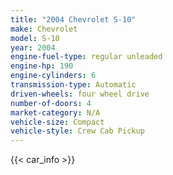 ```yaml
---
title: "2004 Chevrolet S-10"
make: Chevrolet
model: S-10
year: 2004
engine-fuel-type: regular unleaded
engine-hp: 190
engine-cylinders: 6
transmission-type: Automatic
driven-wheels: four wheel drive
number-of-doors: 4
market-category: N/A
vehicle-size: Compact
vehicle-style: Crew Cab Pickup
---
```


{{< car_info >}}
